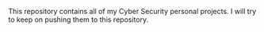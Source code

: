 This repository contains all of my Cyber Security personal projects. I will try to keep on pushing them to this repository.
